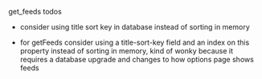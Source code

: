 get_feeds todos
* consider using title sort key in database instead of sorting in memory


* for getFeeds consider using a title-sort-key field and an index on this property
instead of sorting in memory, kind of wonky because it requires a database upgrade
and changes to how options page shows feeds
